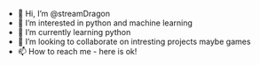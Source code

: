 - 👋 Hi, I’m @streamDragon
- 👀 I’m interested in python and machine learning
- 🌱 I’m currently learning python
- 💞️ I’m looking to collaborate on intresting projects maybe games
- 📫 How to reach me - here is ok!

<!---
streamDragon/streamDragon is a ✨ special ✨ repository because its `README.md` (this file) appears on your GitHub profile.
You can click the Preview link to take a look at your changes.
--->
